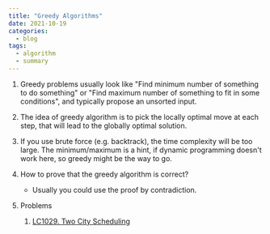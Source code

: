 ```yaml
---
title: "Greedy Algorithms"
date: 2021-10-19
categories:
  - blog
tags:
  - algorithm
  - summary
---
```

1. Greedy problems usually look like "Find minimum number of something to do something" or "Find maximum number of something to fit in some conditions", and typically propose an unsorted input.
2. The idea of greedy algorithm is to pick the locally optimal move at each step, that will lead to the globally optimal solution.
3. If you use brute force (e.g. backtrack), the time complexity will be too large. The minimum/maximum is a hint, if dynamic programming doesn't work here, so greedy might be the way to go.
3. How to prove that the greedy algorithm is correct?
   * Usually you could use the proof by contradiction.






4. Problems
    1. [LC1029. Two City Scheduling][LC1029. Two City Scheduling]
    
[LC1029. Two City Scheduling]: https://leetcode.com/problems/two-city-scheduling/




